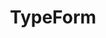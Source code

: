 ---
# Using "page" layout instead of "project" to omit from projects list
layout: page
title: TypeForm
summary: >
    TypeForm is a Python type hint that allows referring to typing special forms at runtime, 
    allowing type-annotation of metaprogramming functions that operate on typing special forms.
started_on: 2020-11-30
ended_on: ongoing
x_started_on_source: |
    open date of mypy issue: https://github.com/python/mypy/issues/9773; 
    earlier date likely available from earlier posts on typing-sig and python-ideas
x_ended_on_source: TBD
x_languages: [Python]
x_lines_of_code: TBD
x_location: TBD

redirect_to_url: https://github.com/python/mypy/issues/9773

---